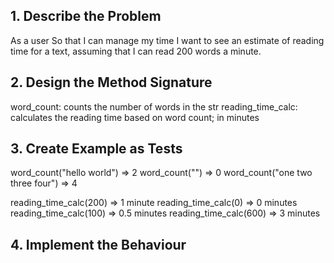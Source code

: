 ## 1. Describe the Problem

As a user
So that I can manage my time
I want to see an estimate of reading time for a text, assuming that I can read 200 words a minute.

## 2. Design the Method Signature

word_count: counts the number of words in the str
reading_time_calc: calculates the reading time based on word count; in minutes


## 3. Create Example as Tests

word_count("hello world") => 2
word_count("") => 0
word_count("one two three four") => 4

reading_time_calc(200) => 1 minute
reading_time_calc(0) => 0 minutes
reading_time_calc(100) => 0.5 minutes
reading_time_calc(600) => 3 minutes


## 4. Implement the Behaviour

